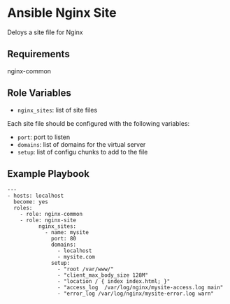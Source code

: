 Ansible Nginx Site
==================

Deloys a site file for Nginx

Requirements
------------

nginx-common

Role Variables
--------------

* `nginx_sites`:  list of site files

Each site file should be configured with the following variables:

  * `port`: port to listen
  * `domains`: list of domains for the virtual server
  * `setup`: list of configu chunks to add to the file

Example Playbook
----------------

```
---
- hosts: localhost
  become: yes
  roles:
    - role: nginx-common
    - role: nginx-site
          nginx_sites:
            - name: mysite
              port: 80
              domains:
                - localhost
                - mysite.com
              setup:
                - "root /var/www/"
                - "client_max_body_size 128M"
                - "location / { index index.html; }"
                - "access_log  /var/log/nginx/mysite-access.log main"
                - "error_log /var/log/nginx/mysite-error.log warn"

```    
